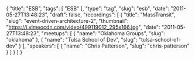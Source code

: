 {
  "title": "ESB",
  "tags": [
    "ESB"
  ],
  "type": "tag",
  "slug": "esb",
  "date": "2011-05-27T13:48:23",
  "draft": false,
  "recordings": [
    {
      "title": "MassTransit",
      "slug": "event-driven-architecture-2",
      "thumbnail": "https://i.vimeocdn.com/video/499119012_295x166.jpg",
      "date": "2011-05-27T13:48:23",
      "meetups": [
        {
          "name": "Oklahoma Groups",
          "slug": "oklahoma"
        },
        {
          "name": "Tulsa School of Dev",
          "slug": "tulsa-school-of-dev"
        }
      ],
      "speakers": [
        {
          "name": "Chris Patterson",
          "slug": "chris-patterson"
        }
      ]
    }
  ]
}